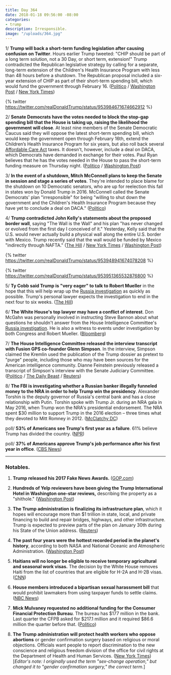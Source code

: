 ```yaml
---
title: Day 364
date: 2018-01-18 09:56:00 -08:00
categories:
- trump
description: Irresponsible.
image: "/uploads/364.jpg"
---
```


1/ **Trump will back a short-term funding legislation after causing confusion on Twitter**. Hours earlier Trump tweeted: "CHIP should be part of a long term solution, not a 30 Day, or short term, extension!" Trump contradicted the Republican legislative strategy by calling for a separate, long-term extension of the Children's Health Insurance Program with less than 48 hours before a shutdown. The Republican proposal included a six-year extension of CHIP as part of their short-term spending bill, which would fund the government through February 16. ([Politico](https://www.politico.com/story/2018/01/18/government-shutdown-2018-trump-republicans-345532) / [Washington Post](https://www.washingtonpost.com/powerpost/trump-upends-gop-strategy-to-avoid-shutdown-with-call-to-settle-childhood-insurance-impasse/2018/01/18/be61af62-fc56-11e7-a46b-a3614530bd87_story.html) / [New York Times](https://www.nytimes.com/2018/01/18/us/politics/trump-upsets-republican-strategy-to-avoid-shutdown.html))

{% twitter https://twitter.com/realDonaldTrump/status/953984671674662912 %}

2/ **Senate Democrats have the votes needed to block the stop-gap spending bill that the House is taking up, raising the likelihood the government will close**. At least nine members of the Senate Democratic Caucus said they will oppose the latest short-term spending bill, which would keep the government open through February 16th, extend the Children’s Health Insurance Program for six years, but also roll back several <a href="{{ site.url }}{{ site.baseurl }}/trump-health-care/">Affordable Care Act</a> taxes. It doesn't, however, include a deal on DACA, which Democrats have demanded in exchange for their votes. Paul Ryan believes that he has the votes needed in the House to pass the short-term funding measure on Thursday night. ([Politico](https://www.politico.com/story/2018/01/18/government-shutdown-2018-trump-republicans-345532) / [Washington Post](https://www.washingtonpost.com/powerpost/trump-upends-gop-strategy-to-avoid-shutdown-with-call-to-settle-childhood-insurance-impasse/2018/01/18/be61af62-fc56-11e7-a46b-a3614530bd87_story.html))

3/ **In the event of a shutdown, Mitch McConnell plans to keep the Senate in session and stage a series of votes**. They're intended to place blame for the shutdown on 10 Democratic senators, who are up for reelection this fall in states won by Donald Trump in 2016. McConnell called the Senate Democrats' plan "irresponsible" for being "willing to shut down the government and the Children's Health Insurance Program because they have yet to conclude a deal on DACA." ([Politico](https://www.politico.com/story/2018/01/18/government-shutdown-2018-mitch-mcconnell-345662))

4/ **Trump contradicted John Kelly's statements about the proposed border wall**, saying "The Wall is the Wall" and his plan "has never changed or evolved from the first day I conceived of it." Yesterday, Kelly said that the U.S. would never actually build a physical wall along the entire U.S. border with Mexico. Trump recently said that the wall would be funded by Mexico "indirectly through NAFTA." ([The Hill](http://thehill.com/homenews/administration/369484-trump-the-wall-has-never-changed-or-evolved) / [New York Times](https://www.nytimes.com/2018/01/18/us/politics/trump-kelly-border-wall.html) / [Washington Post](https://www.washingtonpost.com/powerpost/kelly-calls-some-of-trumps-campaign-pledges-on-immigration-and-wall-uninformed-meeting-attendees-say/2018/01/17/3e2524bc-fb86-11e7-a46b-a3614530bd87_story.html))

{% twitter https://twitter.com/realDonaldTrump/status/953948941674078208 %}

{% twitter https://twitter.com/realDonaldTrump/status/953951365532876800 %}

5/ **Ty Cobb said Trump  is "very eager" to talk to Robert Mueller** in the hope that this will help wrap up the <a href="{{ site.baseurl }}/trump-russia-investigation/">Russia investigation</a> as quickly as possible. Trump's personal lawyer expects the investigation to end in the next four to six weeks. ([The Hill](http://thehill.com/homenews/administration/369485-lawyer-trump-very-eager-to-talk-to-special-counsel))

6/ **The White House's top lawyer may have a conflict of interest**. Don McGahn was personally involved in instructing Steve Bannon about what questions he shouldn't answer from the House Intelligence Committee's <a href="{{ site.baseurl }}/trump-russia-investigation/">Russia investigation</a>. He is also a witness to events under investigation by both Congress and Robert Mueller. ([Bloomberg](https://www.bloomberg.com/news/articles/2018-01-18/bannon-battle-shows-potential-conflicts-for-white-house-s-mcgahn))

7/ **The House Intelligence Committee released the interview transcript with Fusion GPS co-founder Glenn Simpson**. In the interview, Simpson claimed the Kremlin used the publication of the Trump dossier as pretext to "purge" people, including those who may have been sources for the American intelligence community. Dianne Feinstein previously released a transcript of Simpson's interview with the Senate Judiciary Committee. ([Politico](https://www.politico.com/story/2018/01/18/house-panel-releases-transcript-of-interview-with-fusion-gps-co-founder-346342) / [The Daily Beast](https://www.thedailybeast.com/fusion-gps-kremlin-purge-followed-dossier-release) / [Reuters](https://www.reuters.com/article/us-usa-trump-russia-fusion/house-committee-votes-to-release-fusion-gps-testimony-in-russia-probe-idUSKBN1F727X))

8/ **The FBI is investigating whether a Russian banker illegally funneled money to the NRA in order to help Trump win the presidency**. Alexander Torshin is the deputy governor of Russia's central bank and has a close relationship with Putin. Torshin spoke with Trump Jr. during an NRA gala in May 2016, when Trump won the NRA's presidential endorsement. The NRA spent $30 million to support Trump in the 2016 election – three times what they devoted to Mitt Romney in 2012. ([McClatchy DC](http://www.mcclatchydc.com/news/nation-world/national/article195231139.html))

poll/ **53% of Americans see Trump's first year as a failure**. 61% believe Trump has divided the country. ([NPR](https://www.npr.org/2018/01/18/578639915/majority-of-americans-see-trumps-first-year-as-a-failure))

poll/ **37% of Americans approve Trump's job performance after his first year in office**. ([CBS News](https://www.cbsnews.com/news/trump-at-one-year-low-job-approval-but-economy-is-good-cbs-news-poll/))

---

### Notables.

1. **Trump released his 2017 Fake News Awards.** ([GOP.com](https://gop.com/the-highly-anticipated-2017-fake-news-awards/))

2. **Hundreds of Yelp reviewers have been giving the Trump International Hotel in Washington one-star reviews,** describing the property as a "shithole." ([Washington Post](https://www.washingtonpost.com/news/morning-mix/wp/2018/01/18/trump-hotel-reviews-now-flooded-with-a-certain-expletive-on-yelp/?utm_term=.5c787818f3df))

3. **The Trump administration is finalizing its infrastructure plan**, which it hopes will encourage more than $1 trillion in state, local, and private financing to build and repair bridges, highways, and other infrastructure. Trump is expected to preview parts of the plan on January 30th during his State of the Union address. ([Reuters](https://www.reuters.com/article/us-usa-trump-infrastructure/trump-administrations-infrastructure-plan-taking-shape-idUSKBN1F71BC))

4. **The past four years were the hottest recorded period in the planet's history**, according to both NASA and National Oceanic and Atmospheric Administration. ([Washington Post](https://www.washingtonpost.com/news/energy-environment/wp/2018/01/18/2017-was-among-the-planets-hottest-years-on-record-government-scientists-report/))

5. **Haitians will no longer be eligible to receive temporary agricultural and seasonal work visas.** The decision by the White House removes Haiti from the list of countries that are eligible for H-2A and H-2B visas. ([CNN](http://www.cnn.com/2018/01/17/politics/haiti-temporary-visas/index.html))

6. **House members introduced a bipartisan sexual harassment bill** that would prohibit lawmakers from using taxpayer funds to settle claims. ([NBC News](https://www.nbcnews.com/politics/congress/house-unveils-landmark-sexual-harassment-overhaul-bill-n838436))

7. **Mick Mulvaney requested no additional funding for the Consumer Financial Protection Bureau**. The bureau has $177 million in the bank. Last quarter the CFPB asked for $217.1 million and it required $86.6 million the quarter before that. ([Politico](https://www.politico.com/story/2018/01/18/mulvaney-funding-consumer-bureau-cordray-345495))

8. **The Trump administration will protect health workers who oppose abortions** or gender confirmation surgery based on religious or moral objections. Officials want people to report discrimination to the new conscience and religious freedom division of the office for civil rights at the Department of Health and Human Services. ([New York Times](https://www.nytimes.com/2018/01/18/us/health-care-office-abortion-contraception.html)) [*Editor's note: I originally used the term "sex-change operation," but changed it to "gender confirmation surgery," the correct term.*]
